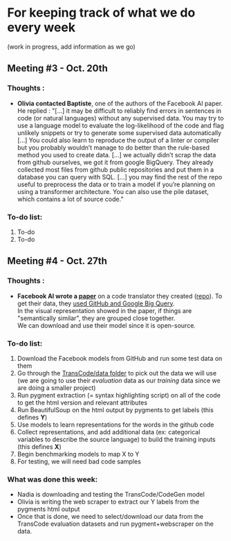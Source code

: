 # For keeping track of what we do every week
(work in progress, add information as we go)

## Meeting #3 - Oct. 20th

### Thoughts : 
- **Olivia contacted Baptiste**, one of the authors of the Facebook AI paper. He replied : "[...] it may be difficult to reliably find errors in sentences in code (or natural languages) without any supervised data. You may try to use a language model to evaluate the log-likelihood of the code and flag unlikely snippets or try to generate some supervised data automatically [...] You could also learn to reproduce the output of a linter or compiler but you probably wouldn’t manage to do better than the rule-based method you used to create data. [...] we actually didn’t scrap the data from github ourselves, we got it from google BigQuery. They already collected most files from github public repositories and put them in a database you can query with SQL. [...] you may find the rest of the repo useful to preprocess the data or to train a model if you’re planning on using a transformer architecture. You can also use the pile dataset, which contains a lot of source code."
 
 ### To-do list:
 1) To-do
 2) To-do

## Meeting #4 - Oct. 27th

### Thoughts : 
- **Facebook AI wrote a [paper](https://ai.facebook.com/blog/deep-learning-to-translate-between-programming-languages/)** on a code translator they created ([repo](https://github.com/facebookresearch/TransCoder)). To get their data, they [used GitHub and Google Big Query](https://github.com/facebookresearch/CodeGen/blob/main/docs/googlebigquery.md).  
In the visual representation showed in the paper, if things are "semantically similar", they are grouped close together.  
We can download and use their model since it is open-source.
 
 ### To-do list:
 1) Download the Facebook models from GitHub and run some test data on them 
 2) Go through the [TransCode/data folder](https://github.com/facebookresearch/TransCoder/tree/main/data) to pick out the data we will use (we are going to use their *evaluation* data as our *training* data since we are doing a smaller project)
 3) Run pygment extraction (= syntax highlighting script) on all of the code to get the html version and relevant attributes 
 4) Run BeautifulSoup on the html output by pygments to get labels (this defines **Y**)
 5) Use models to learn representations for the words in the github code
 6) Collect representations, and add additional data (ex: categorical variables to describe the source language) to build the training inputs (this defines **X**)
 7) Begin benchmarking models to map X to Y
 8) For testing, we will need bad code samples

 ### What was done this week:
 - Nadia is downloading and testing the TransCode/CodeGen model 
 - Olivia is writing the web scraper to extract our Y labels from the pygments html output
 - Once that is done, we need to select/download our data from the TransCode evaluation datasets and run pygment+webscraper on the data.